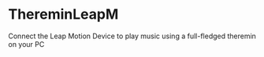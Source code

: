 # ThereminLeapM
Connect the Leap Motion Device to play music using a full-fledged theremin on your PC
